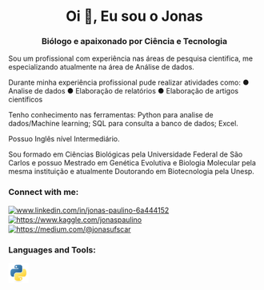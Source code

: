 <h1 align="center">Oi 👋, Eu sou o Jonas</h1>
<h3 align="center">Biólogo e apaixonado por Ciência e Tecnologia</h3>

Sou um profissional com experiência nas áreas de pesquisa cientifica, me especializando
atualmente na área de Análise de dados.

Durante minha experiência profissional pude realizar atividades como:
● Analise de dados
● Elaboração de relatórios
● Elaboração de artigos científicos

Tenho conhecimento nas ferramentas: Python para analise de dados/Machine learning; SQL para consulta a banco de dados; Excel.

Possuo Inglês nível Intermediário.

Sou formado em Ciências Biológicas pela Universidade Federal de São Carlos e possuo Mestrado em Genética Evolutiva e Biologia Molecular pela mesma instituição e atualmente Doutorando em Biotecnologia pela Unesp.

<h3 align="left">Connect with me:</h3>
<p align="left">
<a href="https://www.linkedin.com/in/jonas-paulino-6a444152/" target="blank"><img align="center" src="https://raw.githubusercontent.com/rahuldkjain/github-profile-readme-generator/master/src/images/icons/Social/linked-in-alt.svg" alt="www.linkedin.com/in/jonas-paulino-6a444152" height="30" width="40" /></a>
<a href="https://www.kaggle.com/jonaspaulino" target="blank"><img align="center" src="https://raw.githubusercontent.com/rahuldkjain/github-profile-readme-generator/master/src/images/icons/Social/kaggle.svg" alt="https://www.kaggle.com/jonaspaulino" height="30" width="40" /></a>
<a href="https://medium.com/@jonasufscar" target="blank"><img align="center" src="https://raw.githubusercontent.com/rahuldkjain/github-profile-readme-generator/master/src/images/icons/Social/medium.svg" alt="https://medium.com/@jonasufscar" height="30" width="40" /></a>
</p>

<h3 align="left">Languages and Tools:</h3>
<p align="left"> <a href="https://www.python.org" target="_blank" rel="noreferrer"> <img src="https://raw.githubusercontent.com/devicons/devicon/master/icons/python/python-original.svg" alt="python" width="40" height="40"/> </a> </p>



<!---
- 👋 Hi, I’m @jonaspaulinosouza
- 👀 I’m interested in ...
- 🌱 I’m currently learning ...
- 💞️ I’m looking to collaborate on ...
- 📫 How to reach me ...


jonaspaulinosouza/jonaspaulinosouza is a ✨ special ✨ repository because its `README.md` (this file) appears on your GitHub profile.
You can click the Preview link to take a look at your changes.
--->

